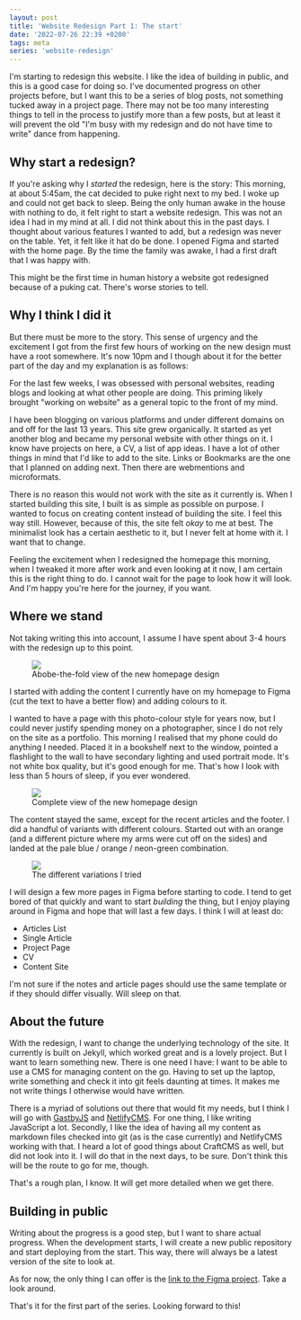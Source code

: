 ```yaml
---
layout: post
title: 'Website Redesign Part 1: The start'
date: '2022-07-26 22:39 +0200'
tags: meta
series: 'website-redesign'
---
```


I'm starting to redesign this website. I like the idea of building in public, and this is a good case for doing so. I've documented progress on other projects before, but I want this to be a series of blog posts, not something tucked away in a project page. There may not be too many interesting things to tell in the process to justify more than a few posts, but at least it will prevent the old "I'm busy with my redesign and do not have time to write" dance from happening.

## Why start a redesign?

If you're asking why I _started_ the redesign, here is the story: This morning, at about 5:45am, the cat decided to puke right next to my bed. I woke up and could not get back to sleep. Being the only human awake in the house with nothing to do, it felt right to start a website redesign.
This was not an idea I had in my mind at all. I did not think about this in the past days. I thought about various features I wanted to add, but a redesign was never on the table. Yet, it felt like it hat do be done. I opened Figma and started with the home page. By the time the family was awake, I had a first draft that I was happy with.

This might be the first time in human history a website got redesigned because of a puking cat. There's worse stories to tell.

## Why I think I did it

But there must be more to the story. This sense of urgency and the excitement I got from the first few hours of working on the new design must have a root somewhere. It's now 10pm and I though about it for the better part of the day and my explanation is as follows:

For the last few weeks, I was obsessed with personal websites, reading blogs and looking at what other people are doing. This priming likely brought "working on website" as a general topic to the front of my mind.

I have been blogging on various platforms and under different domains on and off for the last 13 years. This site grew organically. It started as yet another blog and became my personal website with other things on it. I know have projects on here, a CV, a list of app ideas.
I have a lot of other things in mind that I'd like to add to the site. Links or Bookmarks are the one that I planned on adding next. Then there are webmentions and microformats.

There is no reason this would not work with the site as it currently is. When I started building this site, I built is as simple as possible on purpose. I wanted to focus on creating content instead of building the site. I feel this way still.
However, because of this, the site felt _okay_ to me at best. The minimalist look has a certain aesthetic to it, but I never felt at home with it. I want that to change.

Feeling the excitement when I redesigned the homepage this morning, when I tweaked it more after work and even looking at it now, I am certain this is the right thing to do. I cannot wait for the page to look how it will look. And I'm happy you're here for the journey, if you want.

## Where we stand

Not taking writing this into account, I assume I have spent about 3-4 hours with the redesign up to this point.

<figure>
  <img src="https://dlulzqpyd0pcw.cloudfront.net/homepage-closeup.jpg" />
  <figcaption>Abobe-the-fold view of the new homepage design</figcaption>
</figure>

I started with adding the content I currently have on my homepage to Figma (cut the text to have a better flow) and adding colours to it.

I wanted to have a page with this photo-colour style for years now, but I could never justify spending money on a photographer, since I do not rely on the site as a portfolio. This morning I realised that my phone could do anything I needed.
Placed it in a bookshelf next to the window, pointed a flashlight to the wall to have secondary lighting and used portrait mode. It's not white box quality, but it's good enough for me. That's how I look with less than 5 hours of sleep, if you ever wondered.

<figure>
  <img src="https://dlulzqpyd0pcw.cloudfront.net/homepage-total.jpg" />
  <figcaption>Complete view of the new homepage design</figcaption>
</figure>

The content stayed the same, except for the recent articles and the footer. I did a handful of variants with different colours. Started out with an orange (and a different picture where my arms were cut off on the sides) and landed at the pale blue / orange / neon-green combination.

<figure>
  <img src="https://dlulzqpyd0pcw.cloudfront.net/redesign-homepage-progress.jpg" />
  <figcaption>The different variations I tried</figcaption>
</figure>

I will design a few more pages in Figma before starting to code. I tend to get bored of that quickly and want to start _building_ the thing, but I enjoy playing around in Figma and hope that will last a few days. I think I will at least do:

- Articles List
- Single Article
- Project Page
- CV
- Content Site

I'm not sure if the notes and article pages should use the same template or if they should differ visually. Will sleep on that.

## About the future

With the redesign, I want to change the underlying technology of the site. It currently is built on Jekyll, which worked great and is a lovely project. But I want to learn something new.
There is one need I have: I want to be able to use a CMS for managing content on the go. Having to set up the laptop, write something and check it into git feels daunting at times. It makes me not write things I otherwise would have written.

There is a myriad of solutions out there that would fit my needs, but I think I will go with [GastbyJS](https://www.gatsbyjs.com/) and [NetlifyCMS](https://www.netlifycms.org/).
For one thing, I like writing JavaScript a lot. Secondly, I like the idea of having all my content as markdown files checked into git (as is the case currently) and NetlifyCMS working with that.
I heard a lot of good things about CraftCMS as well, but did not look into it. I will do that in the next days, to be sure. Don't think this will be the route to go for me, though.

That's a rough plan, I know. It will get more detailed when we get there.

## Building in public

Writing about the progress is a good step, but I want to share actual progress.
When the development starts, I will create a new public repository and start deploying from the start. This way, there will always be a latest version of the site to look at.

As for now, the only thing I can offer is the [link to the Figma project](https://www.figma.com/file/sZc4IKbXkGwxYnXyFpnsRx/Website-Redesign?node-id=0%3A1). Take a look around.

That's it for the first part of the series. Looking forward to this!
